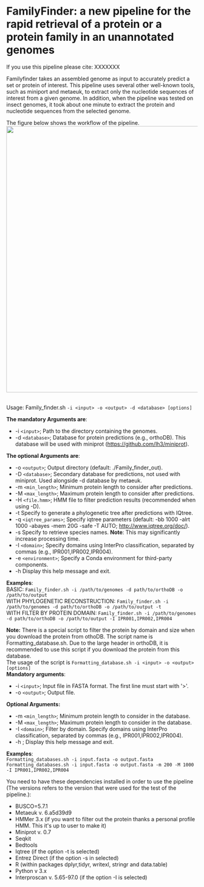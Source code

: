 # FamilyFinder: a new pipeline for the rapid retrieval of a protein or a protein family in an unannotated genomes
If you use this pipeline please cite: XXXXXXX

Familyfinder takes an assembled genome as input to accurately predict a set or protein of interest. This pipeline uses several other well-known tools, such as miniport and metaeuk, to extract only the nucleotide sequences of interest from a given genome. In addition, when the pipeline was tested on insect genomes, it took about one minute to extract the protein and nucleotide sequences from the selected genome. 

The figure below shows the workflow of the pipeline.
<br />  <img src=https://github.com/FamilyFinder/FamilyFinder/assets/170311637/71728427-d9ea-42da-9f9b-1f85c7a5c37b width="600" height="700">






<br /> Usage: Family_finder.sh ``-i <input> -o <output> -d <database> [options]``

**The mandatory Arguments are**:
- -i ``<input>``; Path to the directory containing the genomes.
- -d ``<database>``; Database for protein predictions (e.g., orthoDB). This database will be used with miniprot (https://github.com/lh3/miniprot).
  
**The optional Arguments are**:
- -o ``<output>``; Output directory (default: ./Family_finder_out).
- -D ``<database>``; Secondary database for predictions, not used with miniprot. Used alongside -d database by metaeuk.
- -m ``<min_length>``; Minimum protein length to consider after predictions.
- -M ``<max_length>``; Maximum protein length to consider after predictions.
- -H ``<file.hmm>``; HMM file to filter prediction results (recommended when using -D).
- -t  Specify to generate a phylogenetic tree after predictions with IQtree. 
- -q ``<iqtree_params>``; Specify iqtree parameters (default: -bb 1000 -alrt 1000 -abayes -mem 20G -safe -T AUTO; http://www.iqtree.org/doc/).
- -s  Specify to retrieve species names. **Note**: This may significantly increase processing time.
- -I ``<domain>``; Specify domains using InterPro classification, separated by commas (e.g., IPR001,IPR002,IPR004).
- -e ``<environment>``; Specify a Conda environment for third-party components.
- -h  Display this help message and exit.

**Examples**: 
<br /> BASIC: ``Family_finder.sh -i /path/to/genomes -d path/to/orthoDB -o /path/to/output``
<br /> WITH PHYLOGENETIC RECONSTRUCTION: ``Family_finder.sh -i /path/to/genomes -d path/to/orthoDB -o /path/to/output -t``
<br /> WITH FILTER BY PROTEIN DOMAIN: ``Family_finder.sh -i /path/to/genomes -d path/to/orthoDB -o /path/to/output -I IPR001,IPR002,IPR004``

**Note:** There is a special script to filter the protein by domain and size when you download the protein from othoDB. The script name is Formatting_database.sh. Due to the large header in orthoDB, it is recommended to use this script if you download the protein from this database.
<br /> The usage of the script is ``Formatting_database.sh -i <input> -o <output> [options]``
<br /> **Mandatory arguments**:
- -i ``<input>``; Input file in FASTA format. The first line must start with '>'.
- -o ``<output>``; Output file.
  
**Optional Arguments:**
- -m ``<min_length>``; Minimum protein length to consider in the database.
- -M ``<max_length>``; Maximum protein length to consider in the database.
- -I ``<domain>``; Filter by domain. Specify domains using InterPro classification, separated by commas (e.g., IPR001,IPR002,IPR004).
- -h ; Display this help message and exit.

**Examples**:
<br /> ``Formatting_databases.sh -i input.fasta -o output.fasta``
<br /> ``Formatting_databases.sh -i input.fasta -o output.fasta -m 200 -M 1000 -I IPR001,IPR002,IPR004``

You need to have these dependencies installed in order to use the pipeline (The versions refers to the version that were used for the test of the pipeline.):
- BUSCO=5.7.1
- Metaeuk v. 6.a5d39d9
- HMMer 3.x (if you want to filter out the protein thanks a personal profile HMM. This it's up to user to make it) 
- Miniprot v. 0.7
- Seqkit
- Bedtools
- Iqtree (if the option -t is selected)
- Entrez Direct (if the option -s in selected)
- R (within packages dplyr,tidyr, writexl, stringr and data.table)
- Python v 3.x
- Interproscan v.  5.65-97.0 (if the option -I is selected)

